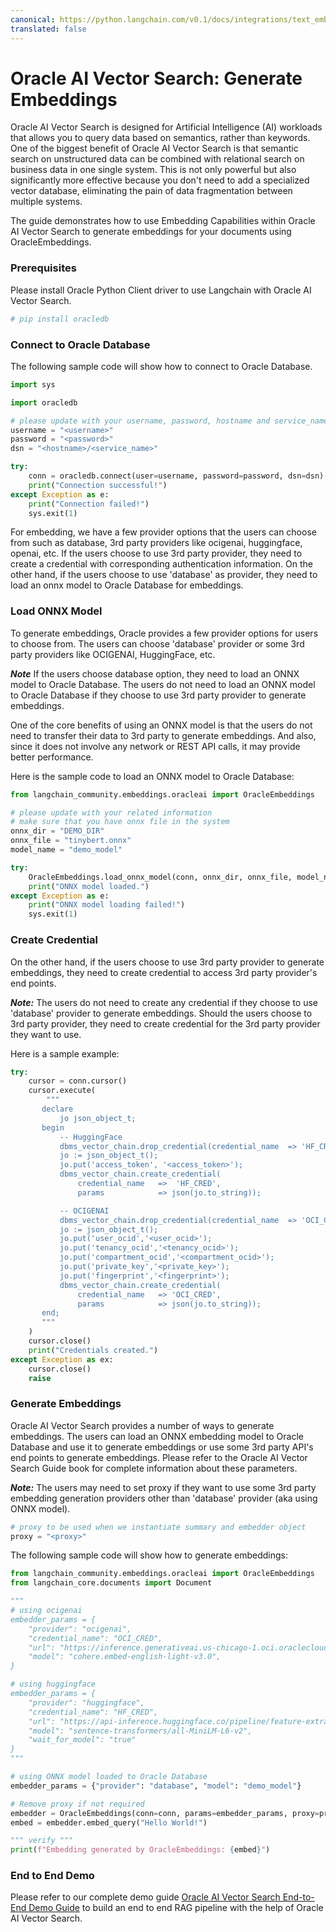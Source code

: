 ```yaml
---
canonical: https://python.langchain.com/v0.1/docs/integrations/text_embedding/oracleai
translated: false
---
```


# Oracle AI Vector Search: Generate Embeddings

Oracle AI Vector Search is designed for Artificial Intelligence (AI) workloads that allows you to query data based on semantics, rather than keywords. One of the biggest benefit of Oracle AI Vector Search is that semantic search on unstructured data can be combined with relational search on business data in one single system. This is not only powerful but also significantly more effective because you don't need to add a specialized vector database, eliminating the pain of data fragmentation between multiple systems.

The guide demonstrates how to use Embedding Capabilities within Oracle AI Vector Search to generate embeddings for your documents using OracleEmbeddings.

### Prerequisites

Please install Oracle Python Client driver to use Langchain with Oracle AI Vector Search.

```python
# pip install oracledb
```

### Connect to Oracle Database

The following sample code will show how to connect to Oracle Database.

```python
import sys

import oracledb

# please update with your username, password, hostname and service_name
username = "<username>"
password = "<password>"
dsn = "<hostname>/<service_name>"

try:
    conn = oracledb.connect(user=username, password=password, dsn=dsn)
    print("Connection successful!")
except Exception as e:
    print("Connection failed!")
    sys.exit(1)
```

For embedding, we have a few provider options that the users can choose from such as database, 3rd party providers like ocigenai, huggingface, openai, etc. If the users choose to use 3rd party provider, they need to create a credential with corresponding authentication information. On the other hand, if the users choose to use 'database' as provider, they need to load an onnx model to Oracle Database for embeddings.

### Load ONNX Model

To generate embeddings, Oracle provides a few provider options for users to choose from. The users can choose 'database' provider or some 3rd party providers like OCIGENAI, HuggingFace, etc.

***Note*** If the users choose database option, they need to load an ONNX model to Oracle Database. The users do not need to load an ONNX model to Oracle Database if they choose to use 3rd party provider to generate embeddings.

One of the core benefits of using an ONNX model is that the users do not need to transfer their data to 3rd party to generate embeddings. And also, since it does not involve any network or REST API calls, it may provide better performance.

Here is the sample code to load an ONNX model to Oracle Database:

```python
from langchain_community.embeddings.oracleai import OracleEmbeddings

# please update with your related information
# make sure that you have onnx file in the system
onnx_dir = "DEMO_DIR"
onnx_file = "tinybert.onnx"
model_name = "demo_model"

try:
    OracleEmbeddings.load_onnx_model(conn, onnx_dir, onnx_file, model_name)
    print("ONNX model loaded.")
except Exception as e:
    print("ONNX model loading failed!")
    sys.exit(1)
```

### Create Credential

On the other hand, if the users choose to use 3rd party provider to generate embeddings, they need to create credential to access 3rd party provider's end points.

***Note:*** The users do not need to create any credential if they choose to use 'database' provider to generate embeddings. Should the users choose to 3rd party provider, they need to create credential for the 3rd party provider they want to use.

Here is a sample example:

```python
try:
    cursor = conn.cursor()
    cursor.execute(
        """
       declare
           jo json_object_t;
       begin
           -- HuggingFace
           dbms_vector_chain.drop_credential(credential_name  => 'HF_CRED');
           jo := json_object_t();
           jo.put('access_token', '<access_token>');
           dbms_vector_chain.create_credential(
               credential_name   =>  'HF_CRED',
               params            => json(jo.to_string));

           -- OCIGENAI
           dbms_vector_chain.drop_credential(credential_name  => 'OCI_CRED');
           jo := json_object_t();
           jo.put('user_ocid','<user_ocid>');
           jo.put('tenancy_ocid','<tenancy_ocid>');
           jo.put('compartment_ocid','<compartment_ocid>');
           jo.put('private_key','<private_key>');
           jo.put('fingerprint','<fingerprint>');
           dbms_vector_chain.create_credential(
               credential_name   => 'OCI_CRED',
               params            => json(jo.to_string));
       end;
       """
    )
    cursor.close()
    print("Credentials created.")
except Exception as ex:
    cursor.close()
    raise
```

### Generate Embeddings

Oracle AI Vector Search provides a number of ways to generate embeddings. The users can load an ONNX embedding model to Oracle Database and use it to generate embeddings or use some 3rd party API's end points to generate embeddings. Please refer to the Oracle AI Vector Search Guide book for complete information about these parameters.

***Note:*** The users may need to set proxy if they want to use some 3rd party embedding generation providers other than 'database' provider (aka using ONNX model).

```python
# proxy to be used when we instantiate summary and embedder object
proxy = "<proxy>"
```

The following sample code will show how to generate embeddings:

```python
from langchain_community.embeddings.oracleai import OracleEmbeddings
from langchain_core.documents import Document

"""
# using ocigenai
embedder_params = {
    "provider": "ocigenai",
    "credential_name": "OCI_CRED",
    "url": "https://inference.generativeai.us-chicago-1.oci.oraclecloud.com/20231130/actions/embedText",
    "model": "cohere.embed-english-light-v3.0",
}

# using huggingface
embedder_params = {
    "provider": "huggingface",
    "credential_name": "HF_CRED",
    "url": "https://api-inference.huggingface.co/pipeline/feature-extraction/",
    "model": "sentence-transformers/all-MiniLM-L6-v2",
    "wait_for_model": "true"
}
"""

# using ONNX model loaded to Oracle Database
embedder_params = {"provider": "database", "model": "demo_model"}

# Remove proxy if not required
embedder = OracleEmbeddings(conn=conn, params=embedder_params, proxy=proxy)
embed = embedder.embed_query("Hello World!")

""" verify """
print(f"Embedding generated by OracleEmbeddings: {embed}")
```

### End to End Demo

Please refer to our complete demo guide [Oracle AI Vector Search End-to-End Demo Guide](https://github.com/langchain-ai/langchain/tree/master/cookbook/oracleai_demo.md) to build an end to end RAG pipeline with the help of Oracle AI Vector Search.